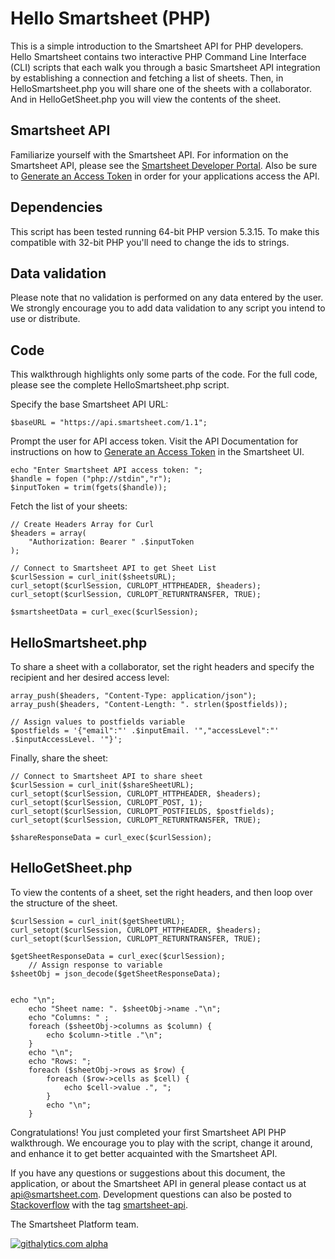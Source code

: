 Hello Smartsheet (PHP)
===
This is a simple introduction to the Smartsheet API for PHP developers.  Hello Smartsheet contains two interactive PHP Command Line Interface (CLI) scripts that each walk you through a basic Smartsheet API integration by establishing a connection and fetching a list of sheets. Then, in HelloSmartsheet.php you will share one of the sheets with a collaborator. And in HelloGetSheet.php you will view the contents of the sheet.

Smartsheet API
---
Familiarize yourself with the Smartsheet API. For information on the Smartsheet API, please see the [Smartsheet Developer Portal](http://smartsheet.com/developers). Also be sure to [Generate an Access Token](http://www.smartsheet.com/developers/api-documentation#h.5osh0dl59e5m) in order for your applications access the API.

Dependencies
---
This script has been tested running 64-bit PHP version 5.3.15. To make this compatible with 32-bit PHP you'll need to change the ids to strings.

Data validation
---
Please note that no validation is performed on any data entered by the user.  We strongly encourage you to add data validation to any script you intend to use or distribute.


Code
---
This walkthrough highlights only some parts of the code.  For the full code, please see the complete HelloSmartsheet.php script.
	
Specify the base Smartsheet API URL:
	
	$baseURL = "https://api.smartsheet.com/1.1";

Prompt the user for API access token. Visit the API Documentation for instructions on how to [Generate an Access Token](http://www.smartsheet.com/developers/api-documentation#h.5osh0dl59e5m) in the Smartsheet UI.

	echo "Enter Smartsheet API access token: ";
	$handle = fopen ("php://stdin","r");
	$inputToken = trim(fgets($handle));
	
Fetch the list of your sheets:

	// Create Headers Array for Curl
	$headers = array(
		"Authorization: Bearer " .$inputToken
	);

	// Connect to Smartsheet API to get Sheet List
    $curlSession = curl_init($sheetsURL);
	curl_setopt($curlSession, CURLOPT_HTTPHEADER, $headers);
	curl_setopt($curlSession, CURLOPT_RETURNTRANSFER, TRUE);

	$smartsheetData = curl_exec($curlSession);

HelloSmartsheet.php
---
To share a sheet with a collaborator, set the right headers and specify the recipient and her desired access level:

	array_push($headers, "Content-Type: application/json");
	array_push($headers, "Content-Length: ". strlen($postfields));
	
	// Assign values to postfields variable
	$postfields = '{"email":"' .$inputEmail. '","accessLevel":"' .$inputAccessLevel. '"}';

Finally, share the sheet:

	// Connect to Smartsheet API to share sheet
	$curlSession = curl_init($shareSheetURL);
	curl_setopt($curlSession, CURLOPT_HTTPHEADER, $headers);
	curl_setopt($curlSession, CURLOPT_POST, 1);
	curl_setopt($curlSession, CURLOPT_POSTFIELDS, $postfields);
	curl_setopt($curlSession, CURLOPT_RETURNTRANSFER, TRUE);

	$shareResponseData = curl_exec($curlSession);
	
HelloGetSheet.php
---
To view the contents of a sheet, set the right headers, and then loop over the structure of the sheet.

	$curlSession = curl_init($getSheetURL);
	curl_setopt($curlSession, CURLOPT_HTTPHEADER, $headers);
	curl_setopt($curlSession, CURLOPT_RETURNTRANSFER, TRUE);

	$getSheetResponseData = curl_exec($curlSession);
    	// Assign response to variable 
   	$sheetObj = json_decode($getSheetResponseData);


	echo "\n";
        echo "Sheet name: ". $sheetObj->name ."\n";
        echo "Columns: " ;
        foreach ($sheetObj->columns as $column) {
    		echo $column->title ."\n";
    	} 
    	echo "\n";
    	echo "Rows: ";
    	foreach ($sheetObj->rows as $row) {
    		foreach ($row->cells as $cell) {
    			echo $cell->value .", ";
    		}
    		echo "\n";
    	}

Congratulations!  You just completed your first Smartsheet API PHP walkthrough.  We encourage you to play with the script, change it around, and enhance it to get better acquainted with the Smartsheet API.  

If you have any questions or suggestions about this document, the application, or about the Smartsheet API in general please contact us at api@smartsheet.com. Development questions can also be posted to [Stackoverflow](http://stackoverflow.com/) with the tag [smartsheet-api](http://stackoverflow.com/questions/tagged/smartsheet-api).

The Smartsheet Platform team.

[![githalytics.com alpha](https://cruel-carlota.pagodabox.com/8682c8fc5c6618bcdad0698d2832b639 "githalytics.com")](http://githalytics.com/smartsheet-platform/samples)
